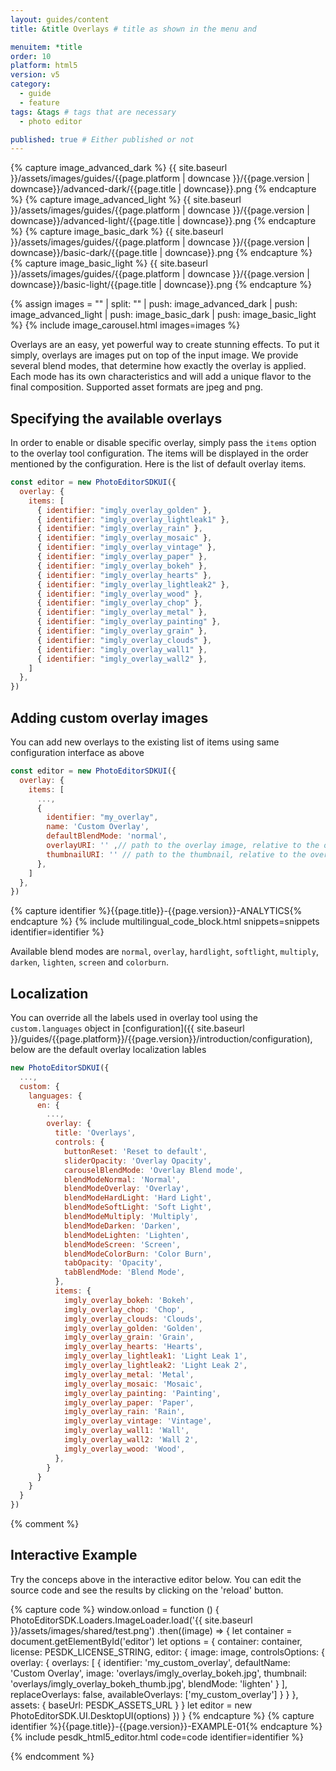 ```yaml
---
layout: guides/content
title: &title Overlays # title as shown in the menu and

menuitem: *title
order: 10
platform: html5
version: v5
category:
  - guide
  - feature
tags: &tags # tags that are necessary
  - photo editor

published: true # Either published or not
---
```


{% capture image_advanced_dark %}
{{ site.baseurl }}/assets/images/guides/{{page.platform | downcase }}/{{page.version | downcase}}/advanced-dark/{{page.title | downcase}}.png
{% endcapture %}
{% capture image_advanced_light %}
{{ site.baseurl }}/assets/images/guides/{{page.platform | downcase }}/{{page.version | downcase}}/advanced-light/{{page.title | downcase}}.png
{% endcapture %}
{% capture image_basic_dark %}
{{ site.baseurl }}/assets/images/guides/{{page.platform | downcase }}/{{page.version | downcase}}/basic-dark/{{page.title | downcase}}.png
{% endcapture %}
{% capture image_basic_light %}
{{ site.baseurl }}/assets/images/guides/{{page.platform | downcase }}/{{page.version | downcase}}/basic-light/{{page.title | downcase}}.png
{% endcapture %}

{% assign images = "" | split: "" | push: image_advanced_dark | push: image_advanced_light | push: image_basic_dark | push: image_basic_light %}
{% include image_carousel.html images=images %}

Overlays are an easy, yet powerful way to create stunning effects. To put it simply, overlays are images put on top of the input image. We provide several blend modes, that determine how exactly the overlay is applied. Each mode has its own characteristics and will add a unique flavor to the final composition. Supported asset formats are jpeg and png.

## Specifying the available overlays

In order to enable or disable specific overlay, simply pass the `items` option to the overlay tool configuration. The items will be displayed in the order mentioned by the configuration. Here is the list of default overlay items.

```js
const editor = new PhotoEditorSDKUI({
  overlay: {
    items: [
      { identifier: "imgly_overlay_golden" },
      { identifier: "imgly_overlay_lightleak1" },
      { identifier: "imgly_overlay_rain" },
      { identifier: "imgly_overlay_mosaic" },
      { identifier: "imgly_overlay_vintage" },
      { identifier: "imgly_overlay_paper" },
      { identifier: "imgly_overlay_bokeh" },
      { identifier: "imgly_overlay_hearts" },
      { identifier: "imgly_overlay_lightleak2" },
      { identifier: "imgly_overlay_wood" },
      { identifier: "imgly_overlay_chop" },
      { identifier: "imgly_overlay_metal" },
      { identifier: "imgly_overlay_painting" },
      { identifier: "imgly_overlay_grain" },
      { identifier: "imgly_overlay_clouds" },
      { identifier: "imgly_overlay_wall1" },
      { identifier: "imgly_overlay_wall2" },
    ]
  },
})
```

## Adding custom overlay images

You can add new overlays to the existing list of items using same configuration interface as above

```js
const editor = new PhotoEditorSDKUI({
  overlay: {
    items: [
      ...,
      {
        identifier: "my_overlay",
        name: 'Custom Overlay',
        defaultBlendMode: 'normal',
        overlayURI: '' ,// path to the overlay image, relative to the overlay asset directory
        thumbnailURI: '' // path to the thumbnail, relative to the overlay asset directory
      },
    ]
  },
})
```

{% capture identifier %}{{page.title}}-{{page.version}}-ANALYTICS{% endcapture %}
{% include multilingual_code_block.html snippets=snippets identifier=identifier %}

Available blend modes are `normal`, `overlay`, `hardlight`, `softlight`, `multiply`, `darken`, `lighten`, `screen` and `colorburn`.

## Localization

You can override all the labels used in overlay tool using the `custom.languages` object in [configuration]({{ site.baseurl }}/guides/{{page.platform}}/{{page.version}}/introduction/configuration), below are the default overlay localization lables

```js
new PhotoEditorSDKUI({
  ...,
  custom: {
    languages: {
      en: {
        ...,
        overlay: {
          title: 'Overlays',
          controls: {
            buttonReset: 'Reset to default',
            sliderOpacity: 'Overlay Opacity',
            carouselBlendMode: 'Overlay Blend mode',
            blendModeNormal: 'Normal',
            blendModeOverlay: 'Overlay',
            blendModeHardLight: 'Hard Light',
            blendModeSoftLight: 'Soft Light',
            blendModeMultiply: 'Multiply',
            blendModeDarken: 'Darken',
            blendModeLighten: 'Lighten',
            blendModeScreen: 'Screen',
            blendModeColorBurn: 'Color Burn',
            tabOpacity: 'Opacity',
            tabBlendMode: 'Blend Mode',
          },
          items: {
            imgly_overlay_bokeh: 'Bokeh',
            imgly_overlay_chop: 'Chop',
            imgly_overlay_clouds: 'Clouds',
            imgly_overlay_golden: 'Golden',
            imgly_overlay_grain: 'Grain',
            imgly_overlay_hearts: 'Hearts',
            imgly_overlay_lightleak1: 'Light Leak 1',
            imgly_overlay_lightleak2: 'Light Leak 2',
            imgly_overlay_metal: 'Metal',
            imgly_overlay_mosaic: 'Mosaic',
            imgly_overlay_painting: 'Painting',
            imgly_overlay_paper: 'Paper',
            imgly_overlay_rain: 'Rain',
            imgly_overlay_vintage: 'Vintage',
            imgly_overlay_wall1: 'Wall',
            imgly_overlay_wall2: 'Wall 2',
            imgly_overlay_wood: 'Wood',
          },
        }
      }
    }
  }
})
```

{% comment %}

## Interactive Example

Try the conceps above in the interactive editor below. You can edit the source code and see the results by clicking on the 'reload' button.

{% capture code %}
window.onload = function () {
        PhotoEditorSDK.Loaders.ImageLoader.load('{{ site.baseurl }}/assets/images/shared/test.png')
          .then((image) => {
            let container = document.getElementById('editor')
            let options = {
              container: container,
              license: PESDK_LICENSE_STRING,
              editor: {
                image: image,
                controlsOptions: {
                  overlay: {
                    overlays: [
                      {
                        identifier: 'my_custom_overlay',
                        defaultName: 'Custom Overlay',
                        image: 'overlays/imgly_overlay_bokeh.jpg',
                        thumbnail: 'overlays/imgly_overlay_bokeh_thumb.jpg',
                        blendMode: 'lighten'
                      }
                    ],
                    replaceOverlays: false,
                    availableOverlays: ['my_custom_overlay']
                  }
                }
              },
              assets: {
                baseUrl: PESDK_ASSETS_URL
              }
            }
            let editor = new PhotoEditorSDK.UI.DesktopUI(options)
        })
      }
{% endcapture %}
{% capture identifier %}{{page.title}}-{{page.version}}-EXAMPLE-01{% endcapture %}
{% include pesdk_html5_editor.html code=code identifier=identifier %}

{% endcomment %}